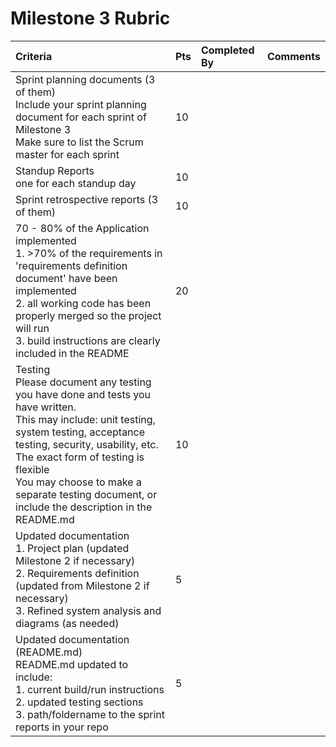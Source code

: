 # Milestone 3 Rubric

| Criteria | Pts | Completed By| Comments|
| :---     | :---| :---        | :---    |
|Sprint planning documents (3 of them)<br>Include your sprint planning document for each sprint of Milestone 3<br>Make sure to list the Scrum master for each sprint | 10 | | |
|Standup Reports<br>one for each standup day | 10 | | |
|Sprint retrospective reports (3 of them) | 10 | | |
|70 - 80% of the Application implemented<br>1. >70% of the requirements in 'requirements definition document' have been implemented<br>2. all working code has been properly merged so the project will run<br>3. build instructions are clearly included in the README | 20 | | |
|Testing<br>Please document any testing you have done and tests you have written.<br>This may include: unit testing, system testing, acceptance testing, security, usability, etc.<br>The exact form of testing is flexible<br>You may choose to make a separate testing document, or include the description in the README.md | 10 | | |
|Updated documentation<br>1. Project plan (updated Milestone 2 if necessary)<br>2. Requirements definition (updated from Milestone 2 if necessary)<br>3. Refined system analysis and diagrams (as needed) | 5 | | |
|Updated documentation (README.md)<br>README.md updated to include:<br>1. current build/run instructions<br>2. updated testing sections<br>3. path/foldername to the sprint reports in your repo | 5 | | |

